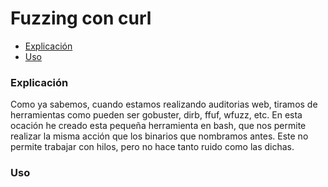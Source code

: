 # Fuzzing con curl 

- [Explicación](#explicación) 
- [Uso](#uso)  


### Explicación
Como ya sabemos, cuando estamos realizando auditorias web, tiramos de herramientas como pueden ser gobuster, dirb, ffuf, wfuzz, etc. En esta ocación he creado esta pequeña herramienta en bash, que nos permite realizar la misma acción que los binarios que nombramos antes. Este no permite trabajar con hilos, pero no hace tanto ruido como las dichas. 

### Uso 



